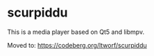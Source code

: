 # scurpiddu

This is a media player based on Qt5 and libmpv.

Moved to: https://codeberg.org/ltworf/scurpiddu
